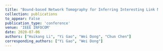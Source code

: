 ```yaml
---
title: "Bound-based Network Tomography for Inferring Interesting Link Metrics"
collection: publications
to_appear: False
publication_type: 'conference'
venue: 'IEEE INFOCOM'
date: 2020-07-06
authors: ["Huikang Li", "Yi Gao", "Wei Dong", "Chun Chen"]
corresponding_authors: ["Yi Gao", "Wei Dong"]
---
```

